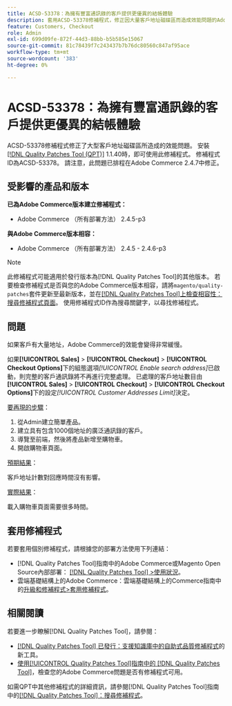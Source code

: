 ```yaml
---
title: ACSD-53378：為擁有豐富通訊錄的客戶提供更優異的結帳體驗
description: 套用ACSD-53378修補程式，修正因大量客戶地址磁碟區而造成效能問題的Adobe Commerce問題。
feature: Customers, Checkout
role: Admin
exl-id: 699d09fe-872f-44d3-88bb-b5b585e15067
source-git-commit: 81c78439f7c243437b7b76dc80560c847af95ace
workflow-type: tm+mt
source-wordcount: '383'
ht-degree: 0%

---
```


# ACSD-53378：為擁有豐富通訊錄的客戶提供更優異的結帳體驗

ACSD-53378修補程式修正了大型客戶地址磁碟區所造成的效能問題。 安裝[[!DNL Quality Patches Tool (QPT)]](https://experienceleague.adobe.com/zh-hant/docs/commerce-knowledge-base/kb/announcements/commerce-announcements/magento-quality-patches-released-new-tool-to-self-serve-quality-patches) 1.1.40時，即可使用此修補程式。 修補程式ID為ACSD-53378。 請注意，此問題已排程在Adobe Commerce 2.4.7中修正。

## 受影響的產品和版本

**已為Adobe Commerce版本建立修補程式：**

* Adobe Commerce （所有部署方法） 2.4.5-p3

**與Adobe Commerce版本相容：**

* Adobe Commerce （所有部署方法） 2.4.5 - 2.4.6-p3

>[!NOTE]
>
>此修補程式可能適用於發行版本為[!DNL Quality Patches Tool]的其他版本。 若要檢查修補程式是否與您的Adobe Commerce版本相容，請將`magento/quality-patches`套件更新至最新版本，並在[[!DNL Quality Patches Tool]上檢查相容性：搜尋修補程式頁面](https://experienceleague.adobe.com/tools/commerce-quality-patches/index.html?lang=zh-Hant)。 使用修補程式ID作為搜尋關鍵字，以尋找修補程式。

## 問題

如果客戶有大量地址，Adobe Commerce的效能會變得非常緩慢。

如果&#x200B;**[!UICONTROL Sales]** > **[!UICONTROL Checkout]** > **[!UICONTROL Checkout Options]**&#x200B;下的組態選項&#x200B;*[!UICONTROL Enable search address]*&#x200B;已啟動，則完整的客戶通訊錄將不再進行完整處理。 已處理的客戶地址數目由&#x200B;**[!UICONTROL Sales]** > **[!UICONTROL Checkout]** > **[!UICONTROL Checkout Options]**&#x200B;下的設定&#x200B;*[!UICONTROL Customer Addresses Limit]*&#x200B;決定。

<u>要再現的步驟</u>：

1. 從Admin建立簡單產品。
1. 建立具有包含1000個地址的廣泛通訊錄的客戶。
1. 導覽至前端，然後將產品新增至購物車。
1. 開啟購物車頁面。

<u>預期結果</u>：

客戶地址計數對回應時間沒有影響。

<u>實際結果</u>：

載入購物車頁面需要很多時間。

## 套用修補程式

若要套用個別修補程式，請根據您的部署方法使用下列連結：

* [!DNL Quality Patches Tool]指南中的Adobe Commerce或Magento Open Source內部部署： [[!DNL Quality Patches Tool] >使用狀況](/help/tools/quality-patches-tool/usage.md)。
* 雲端基礎結構上的Adobe Commerce：雲端基礎結構上的Commerce指南中的[升級和修補程式>套用修補程式](https://experienceleague.adobe.com/docs/commerce-cloud-service/user-guide/develop/upgrade/apply-patches.html?lang=zh-Hant)。

## 相關閱讀

若要進一步瞭解[!DNL Quality Patches Tool]，請參閱：

* [[!DNL Quality Patches Tool] 已發行：支援知識庫中的自助式品質修補程式](https://experienceleague.adobe.com/zh-hant/docs/commerce-knowledge-base/kb/announcements/commerce-announcements/magento-quality-patches-released-new-tool-to-self-serve-quality-patches)的新工具。
* [使用[!UICONTROL Quality Patches Tool]指南中的 [!DNL Quality Patches Tool]](/help/tools/quality-patches-tool/patches-available-in-qpt/check-patch-for-magento-issue-with-magento-quality-patches.md)，檢查您的Adobe Commerce問題是否有修補程式可用。


如需QPT中其他修補程式的詳細資訊，請參閱[!DNL Quality Patches Tool]指南中的[[!DNL Quality Patches Tool]：搜尋修補程式](https://experienceleague.adobe.com/tools/commerce-quality-patches/index.html?lang=zh-Hant)。

